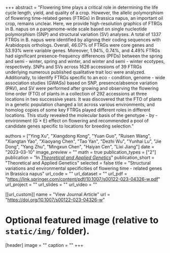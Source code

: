 +++
abstract = "Flowering time plays a critical role in determining the life cycle length, yield, and quality of a crop. However, the allelic polymorphism of flowering time-related genes (FTRGs) in Brassica napus, an important oil crop, remains unclear. Here, we provide high-resolution graphics of FTRGs in B. napus on a pangenome-wide scale based on single nucleotide polymorphism (SNP) and structural variation (SV) analyses. A total of 1337 FTRGs in B. napus were identified by aligning their coding sequences with Arabidopsis orthologs. Overall, 46.07% of FTRGs were core genes and 53.93% were variable genes. Moreover, 1.94%, 0.74%, and 4.49% FTRGs had significant presence-frequency differences (PFDs) between the spring and semi - winter, spring and winter, and winter and semi - winter ecotypes, respectively. SNPs and SVs across 1626 accessions of 39 FTRGs underlying numerous published qualitative trait loci were analyzed. Additionally, to identify FTRGs specific to an eco - condition, genome - wide association studies (GWASs) based on SNP, presence/absence variation (PAV), and SV were performed after growing and observing the flowering time order (FTO) of plants in a collection of 292 accessions at three locations in two successive years. It was discovered that the FTO of plants in a genetic population changed a lot across various environments, and homolog copies of some key FTRGs played different roles in different locations. This study revealed the molecular basis of the genotype - by - environment (G × E) effect on flowering and recommended a pool of candidate genes specific to locations for breeding selection."

authors = ["Ying Xu", "Xiangdong Kong", "Yuan Guo", "Ruisen Wang", "Xiangtan Yao", "Xiaoyang Chen", "Tao Yan", "Dezhi Wu", "Yunhai Lu", "Jie Dong", "Yang Zhu", "Mingxun Chen", "Haiyan Cen", "Lixi Jiang"]
date = "2023-03-10"
image_preview = ""
math = true
publication_types = ["2"]
publication = "In [*Theoretical and Applied Genetics*](https://doi.org/10.1007/s00122-023-04326-w)"
publication_short = "Theoretical and Applied Genetics"
selected = false
title = "Structural variations and environmental specificities of flowering time - related genes in Brassica napus"
url_code = ""
url_dataset = ""
url_pdf = "https://link.springer.com/content/pdf/10.1007/s00122-023-04326-w.pdf"
url_project = ""
url_slides = ""
url_video = ""

[[url_custom]]
name = "View Journal Article"
url = "https://doi.org/10.1007/s00122-023-04326-w"

# Optional featured image (relative to `static/img/` folder).
[header]
image = ""
caption = ""
+++
